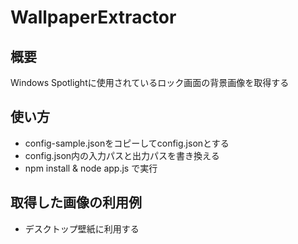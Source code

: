 # WallpaperExtractor

## 概要
Windows Spotlightに使用されているロック画面の背景画像を取得する

## 使い方
- config-sample.jsonをコピーしてconfig.jsonとする
- config.json内の入力パスと出力パスを書き換える
- npm install & node app.js で実行

## 取得した画像の利用例
- デスクトップ壁紙に利用する
